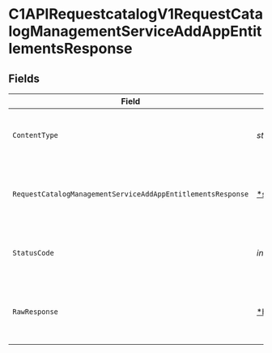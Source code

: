 # C1APIRequestcatalogV1RequestCatalogManagementServiceAddAppEntitlementsResponse


## Fields

| Field                                                                                                                                                 | Type                                                                                                                                                  | Required                                                                                                                                              | Description                                                                                                                                           |
| ----------------------------------------------------------------------------------------------------------------------------------------------------- | ----------------------------------------------------------------------------------------------------------------------------------------------------- | ----------------------------------------------------------------------------------------------------------------------------------------------------- | ----------------------------------------------------------------------------------------------------------------------------------------------------- |
| `ContentType`                                                                                                                                         | *string*                                                                                                                                              | :heavy_check_mark:                                                                                                                                    | HTTP response content type for this operation                                                                                                         |
| `RequestCatalogManagementServiceAddAppEntitlementsResponse`                                                                                           | [*shared.RequestCatalogManagementServiceAddAppEntitlementsResponse](../../models/shared/requestcatalogmanagementserviceaddappentitlementsresponse.md) | :heavy_minus_sign:                                                                                                                                    | Empty response with a status code indicating success.                                                                                                 |
| `StatusCode`                                                                                                                                          | *int*                                                                                                                                                 | :heavy_check_mark:                                                                                                                                    | HTTP response status code for this operation                                                                                                          |
| `RawResponse`                                                                                                                                         | [*http.Response](https://pkg.go.dev/net/http#Response)                                                                                                | :heavy_minus_sign:                                                                                                                                    | Raw HTTP response; suitable for custom response parsing                                                                                               |